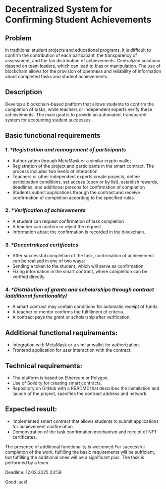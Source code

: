 # Decentralized System for Confirming Student Achievements

## Problem

In traditional student projects and educational programs, it is difficult to confirm the contribution of each participant, the transparency of assessment, and the fair distribution of achievements. Centralized solutions depend on team leaders, which can lead to bias or manipulation. The use of blockchain allows for the provision of openness and reliability of information about completed tasks and student achievements.

## Description

Develop a blockchain-based platform that allows students to confirm the completion of tasks, while teachers or independent experts verify these achievements. The main goal is to provide an automated, transparent system for accounting student successes.


## Basic functional requirements

### 1. **Registration and management of participants*
   - Authorization through MetaMask or a similar crypto wallet
   - Registration of the project and participants in the smart contract. The process includes two levels of interaction
   - Teachers or other independent experts create projects, define participation conditions, set access (open or by list), establish rewards, deadlines, and additional persons for confirmation of completion
   - Students submit applications through the contract and receive confirmation of completion according to the specified rules.

### 2. **Verification of achievements*
   - A student can request confirmation of task completion
   - A teacher can confirm or reject the request
   - Information about the confirmation is recorded in the blockchain.

### 3. **Decentralized certificates*
   - After successful completion of the task, confirmation of achievement can be realized in one of two ways:
   - Sending a token to the student, which will serve as confirmation
   - Fixing information in the smart contract, where completion can be verified directly.

### 4. **Distribution of grants and scholarships through contract (additional functionality)*
   - A smart contract may contain conditions for automatic receipt of funds.
   - A teacher or mentor confirms the fulfillment of criteria.
   - A contract pays the grant or scholarship after verification.


## Additional functional requirements:
   - Integration with MetaMask or a similar wallet for authorization.
   - Frontend application for user interaction with the contract.

## Technical requirements:
   - The platform is based on Ethereum or Polygon.
   - Use of Solidity for creating smart contracts.
   - Repository on GitHub with a README that describes the installation and launch of the project, specifies the contract address and network.

## Expected result:
   - Implemented smart contract that allows students to submit applications for achievement confirmation.
   - Demonstration of the task confirmation mechanism and receipt of NFT certificates.

The presence of additional functionality is welcomed.For successful completion of the work, fulfilling the basic requirements will be sufficient, but fulfilling the additional ones will be a significant plus. The task is performed by a team.

Deadline: 12.02.2025 23:59

Good luck!